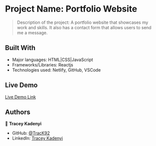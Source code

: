 # Project Name: Portfolio Website

> Description of the project: A portfolio website that showcases my work and skills. It also has a contact form that allows users to send me a message.


## Built With

- Major languages: HTML|CSS|JavaScript
- Frameworks/Libraries: Reactjs
- Technologies used: Netlify, GitHub, VSCode

## Live Demo

[Live Demo Link](https://tracey-kadenyi.netlify.app/)


## Authors

👤 **Tracey Kadenyi**

- GitHub: [@TracK92](https://github.com/TracK92)
- LinkedIn: [Tracey Kadenyi](https://www.linkedin.com/in/tracey-kadenyi/)
